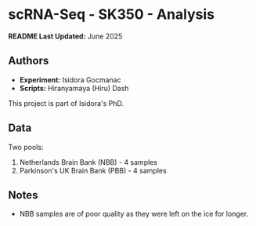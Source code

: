 # scRNA-Seq - SK350 - Analysis

**README Last Updated:** June 2025

## Authors
- **Experiment:** Isidora Gocmanac
- **Scripts:** Hiranyamaya (Hiru) Dash

This project is part of Isidora's PhD.

## Data
Two pools:  

1. Netherlands Brain Bank (NBB) - 4 samples  
2. Parkinson's UK Brain Bank (PBB) - 4 samples

## Notes
- NBB samples are of poor quality as they were left on the ice for longer.